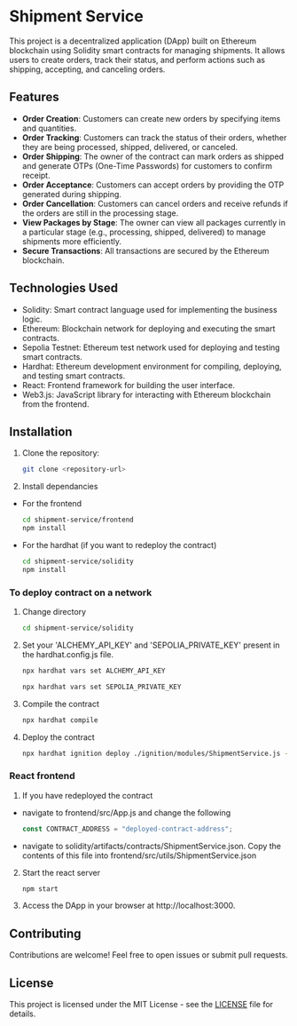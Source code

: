 # Shipment Service

This project is a decentralized application (DApp) built on Ethereum blockchain using Solidity smart contracts for managing shipments. It allows users to create orders, track their status, and perform actions such as shipping, accepting, and canceling orders.

## Features

- **Order Creation**: Customers can create new orders by specifying items and quantities.
- **Order Tracking**: Customers can track the status of their orders, whether they are being processed, shipped, delivered, or canceled.
- **Order Shipping**: The owner of the contract can mark orders as shipped and generate OTPs (One-Time Passwords) for customers to confirm receipt.
- **Order Acceptance**: Customers can accept orders by providing the OTP generated during shipping.
- **Order Cancellation**: Customers can cancel orders and receive refunds if the orders are still in the processing stage.
- **View Packages by Stage**: The owner can view all packages currently in a particular stage (e.g., processing, shipped, delivered) to manage shipments more efficiently.
- **Secure Transactions**: All transactions are secured by the Ethereum blockchain.

## Technologies Used

- Solidity: Smart contract language used for implementing the business logic.
- Ethereum: Blockchain network for deploying and executing the smart contracts.
- Sepolia Testnet: Ethereum test network used for deploying and testing smart contracts.
- Hardhat: Ethereum development environment for compiling, deploying, and testing smart contracts.
- React: Frontend framework for building the user interface.
- Web3.js: JavaScript library for interacting with Ethereum blockchain from the frontend.

## Installation

1. Clone the repository:
   
   ```bash
   git clone <repository-url>
   ```

2. Install dependancies 
- For the frontend
    ``` bash
    cd shipment-service/frontend
    npm install
    ```
- For the hardhat (if you want to redeploy the contract)
    ``` bash
    cd shipment-service/solidity
    npm install
    ```

### To deploy contract on a network

1. Change directory
    ``` bash
    cd shipment-service/solidity
    ```

2. Set your 'ALCHEMY_API_KEY' and 'SEPOLIA_PRIVATE_KEY' present in the hardhat.config.js file.
     ``` bash
    npx hardhat vars set ALCHEMY_API_KEY
    ```
    ``` bash
    npx hardhat vars set SEPOLIA_PRIVATE_KEY
    ```

3. Compile the contract
    ```bash
    npx hardhat compile
    ```

4. Deploy the contract 
    ```bash
    npx hardhat ignition deploy ./ignition/modules/ShipmentService.js --network sepolia
    ```

### React frontend

1. If you have redeployed the contract
- navigate to frontend/src/App.js and change the following
    ```javascript
    const CONTRACT_ADDRESS = "deployed-contract-address";
    ```
- navigate to solidity/artifacts/contracts/ShipmentService.json. Copy the contents of this file into frontend/src/utils/ShipmentService.json

2. Start the react server
    ```bash
    npm start
    ```

3. Access the DApp in your browser at http://localhost:3000.

## Contributing

Contributions are welcome! Feel free to open issues or submit pull requests.

## License

This project is licensed under the MIT License - see the [LICENSE](LICENSE) file for details.
